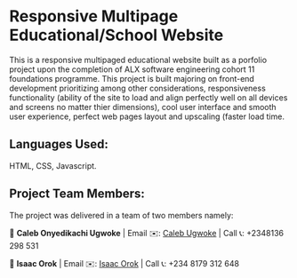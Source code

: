 # Responsive Multipage Educational/School Website
This is a responsive multipaged educational website built as a porfolio project upon the completion of ALX software engineering cohort 11 foundations programme.
This project is built majoring on front-end development prioritizing among other considerations, responsiveness functionality (ability of the site to load and align perfectly well on all devices and screens no matter thier dimensions), cool user interface and smooth user experience, perfect web pages layout and upscaling (faster load time.

## Languages Used:
HTML,
CSS,
Javascript.

## Project Team Members:
The project was delivered in a team of two members namely: 

👤 **Caleb Onyedikachi Ugwoke** | Email ✉️: [Caleb Ugwoke](mailto:calebugwoke@gmail.com) | Call 📞: +2348136 298 531 

👤 **Isaac Orok** | Email ✉️: [Isaac Orok](mailto:orok.isaac@gmail.com) | Call 📞: +234 8179 312 648
